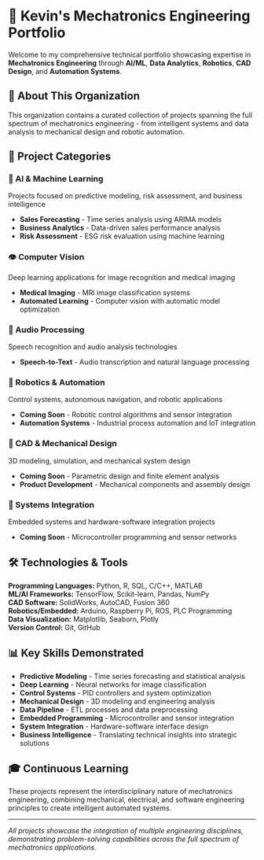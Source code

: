 # 🤖 Kevin's Mechatronics Engineering Portfolio

Welcome to my comprehensive technical portfolio showcasing expertise in **Mechatronics Engineering** through **AI/ML**, **Data Analytics**, **Robotics**, **CAD Design**, and **Automation Systems**.

## 🎯 About This Organization

This organization contains a curated collection of projects spanning the full spectrum of mechatronics engineering - from intelligent systems and data analysis to mechanical design and robotic automation.

## 📁 Project Categories

### 🤖 AI & Machine Learning
Projects focused on predictive modeling, risk assessment, and business intelligence
- **Sales Forecasting** - Time series analysis using ARIMA models
- **Business Analytics** - Data-driven sales performance analysis  
- **Risk Assessment** - ESG risk evaluation using machine learning

### 👁️ Computer Vision
Deep learning applications for image recognition and medical imaging
- **Medical Imaging** - MRI image classification systems
- **Automated Learning** - Computer vision with automatic model optimization

### 🎵 Audio Processing
Speech recognition and audio analysis technologies
- **Speech-to-Text** - Audio transcription and natural language processing

### 🦾 Robotics & Automation
Control systems, autonomous navigation, and robotic applications
- **Coming Soon** - Robotic control algorithms and sensor integration
- **Automation Systems** - Industrial process automation and IoT integration

### 🎨 CAD & Mechanical Design
3D modeling, simulation, and mechanical system design
- **Coming Soon** - Parametric design and finite element analysis
- **Product Development** - Mechanical components and assembly design

### 📡 Systems Integration
Embedded systems and hardware-software integration projects
- **Coming Soon** - Microcontroller programming and sensor networks

## 🛠️ Technologies & Tools

**Programming Languages:** Python, R, SQL, C/C++, MATLAB  
**ML/AI Frameworks:** TensorFlow, Scikit-learn, Pandas, NumPy  
**CAD Software:** SolidWorks, AutoCAD, Fusion 360  
**Robotics/Embedded:** Arduino, Raspberry Pi, ROS, PLC Programming  
**Data Visualization:** Matplotlib, Seaborn, Plotly  
**Version Control:** Git, GitHub

## 📊 Key Skills Demonstrated

- **Predictive Modeling** - Time series forecasting and statistical analysis
- **Deep Learning** - Neural networks for image classification
- **Control Systems** - PID controllers and system optimization
- **Mechanical Design** - 3D modeling and engineering analysis
- **Data Pipeline** - ETL processes and data preprocessing
- **Embedded Programming** - Microcontroller and sensor integration
- **System Integration** - Hardware-software interface design
- **Business Intelligence** - Translating technical insights into strategic solutions

## 🎓 Continuous Learning

These projects represent the interdisciplinary nature of mechatronics engineering, combining mechanical, electrical, and software engineering principles to create intelligent automated systems.

---

*All projects showcase the integration of multiple engineering disciplines, demonstrating problem-solving capabilities across the full spectrum of mechatronics applications.*
